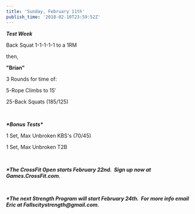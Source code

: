 ```yaml
---
title: 'Sunday, February 11th'
publish_time: '2018-02-10T23:59:52Z'
---
```


***Test Week***

Back Squat 1-1-1-1-1 to a 1RM

then,

**"Brian"**

3 Rounds for time of:

5-Rope Climbs to 15′

25-Back Squats (185/125)

 

***\*Bonus Tests\****

1 Set, Max Unbroken KBS's (70/45)

1 Set, Max Unbroken T2B

 

***\*The CrossFit Open starts February 22nd.  Sign up now at
Games.CrossFit.com.***

 

***\*The next Strength Program will start February 24th.  For more info
email Eric at Fallscitystrength\@gmail.com.***
